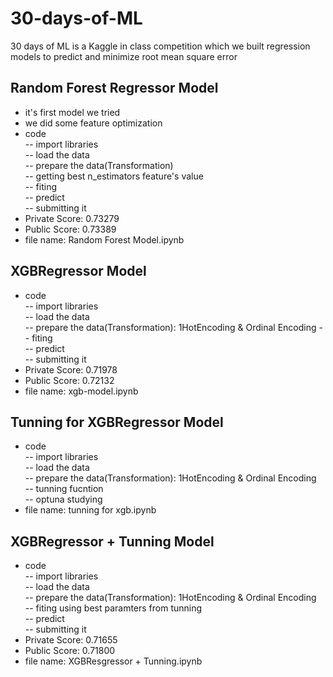 # 30-days-of-ML
30 days of ML is a Kaggle in class competition which we built regression models to predict and minimize root mean square error       
## Random Forest Regressor Model 
- it's first model we tried 
- we did some feature optimization
- code  
-- import libraries  
-- load the data  
-- prepare the data(Transformation)  
-- getting best n_estimators feature's value  
-- fiting  
-- predict  
-- submitting it  
- Private Score: 0.73279 
- Public Score: 0.73389
- file name: Random Forest Model.ipynb 

## XGBRegressor Model 
- code  
-- import libraries  
-- load the data  
-- prepare the data(Transformation): 1HotEncoding & Ordinal Encoding
-- fiting  
-- predict  
-- submitting it  
- Private Score: 0.71978 
- Public Score: 0.72132
- file name: xgb-model.ipynb
## Tunning for XGBRegressor Model
- code  
-- import libraries  
-- load the data  
-- prepare the data(Transformation): 1HotEncoding & Ordinal Encoding  
-- tunning fucntion  
-- optuna studying  
- file name: tunning for xgb.ipynb

## XGBRegressor + Tunning Model 
- code  
-- import libraries  
-- load the data  
-- prepare the data(Transformation): 1HotEncoding & Ordinal Encoding  
-- fiting  using best paramters from tunning  
-- predict  
-- submitting it  
- Private Score: 0.71655 
- Public Score: 0.71800
- file name: XGBResgressor + Tunning.ipynb
